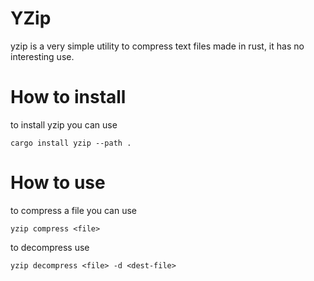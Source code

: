 # YZip

yzip is a very simple utility to compress text files made in rust, it has no interesting use.

# How to install

to install yzip you can use

```
cargo install yzip --path .
```

# How to use

to compress a file you can use

```
yzip compress <file>
```

to decompress use

```
yzip decompress <file> -d <dest-file>
```
